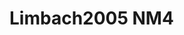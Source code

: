 # Limbach2005 NM4
<a name="material" />
<script type="application/ld+json">

  {
    "@context": "https://schema.org/",
    "@type": "ChemicalSubstance",
    "http://purl.org/dc/terms/conformsTo":
      {
        "@type": "CreativeWork",
        "@id": "https://bioschemas.org/profiles/ChemicalSubstance/0.4-RELEASE/"
      },
    "@id": "https://egonw.github.io/nanowiki/nanowiki362.html#material",
    "name": "Limbach2005 NM4",
    "sameAs: "http://127.0.0.1/mediawiki/index.php/Special:URIResolver/Limbach2005_NM4"
  }
</script>

